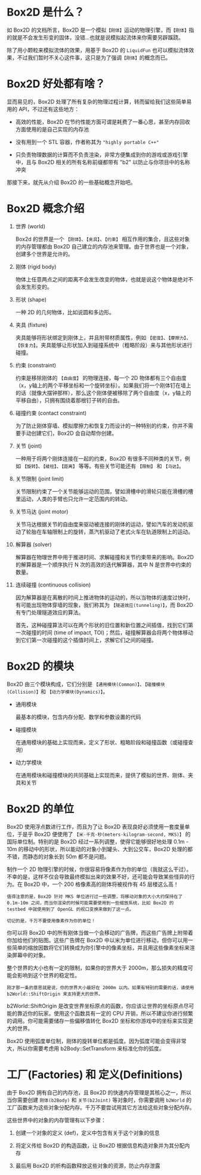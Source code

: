 # Box2D 是什么？

如 Box2D 的文档所言，Box2D 是一个模拟`【刚体】`运动的物理引擎，而`【刚体】`指的就是不会发生形变的固体，没错...也就是说模拟起流体来你需要另辟蹊跷。

除了用小颗粒来模拟流体的效果，用基于 Box2D 的 `LiquidFun` 也可以模拟流体效果，不过我们暂时不关心这件事，这只是为了强调`【刚体】`的概念而已。

# Box2D 好处都有啥？

显而易见的，Box2D 处理了所有复杂的物理过程计算，转而留给我们这些简单易用的 API，不过还有这些地方：

+ 高效的性能，Box2D 在节约性能方面可谓是耗费了一番心思，甚至内存回收方面使用的是自己实现的内存池

+ 没有用到一个 STL 容器，作者称其为 `"highly portable C++"`

+ 只负责物理数据的计算而不负责渲染，非常方便集成到你的游戏或游戏引擎中，且与 Box2D 相关的所有名称前缀都带有 "b2" 以防止与你项目中的名称冲突

那接下来，就先从介绍 Box2D 的一些基础概念开始吧。

# Box2D 概念介绍

1. 世界 (world)

    Box2d 的世界是一个 `【刚体】`、`【夹具】`、`【约束】` 相互作用的集合，且这些对象的内存管理都由 Box2D 自己建立的内存池来管理。由于世界也是一个对象，创建多个世界是允许的。

2. 刚体 (rigid body)

    物体上任意两点之间的距离不会发生改变的物体，也就是说这个物体是绝对不会发生形变的。

3. 形状 (shape)

    一种 2D 的几何物体，比如说圆和多边形。

4. 夹具 (fixture)

    夹具能够将形状绑定到刚体上，并且附带材质属性，例如 `【密度】`、`【摩擦力】`、`【恢复力】`。夹具能够让形状加入到碰撞系统中（粗略阶段）来与其他形状进行碰撞。

5. 约束 (constraint)

    约束是移除刚体的 `【自由度】` 的物理连接，每一个 2D 物体都有三个自由度（x，y轴上的两个平移坐标和一个旋转坐标）。如果我们将一个刚体钉在墙上的话（就像大摆钟那样），那么这个刚体便被移除了两个自由度（x，y轴上的平移自由），只拥有围绕着那根钉子转的自由。

6. 碰撞约束 (contact constraint)

    为了防止刚体穿墙、模拟摩擦力和恢复力而设计的一种特别的约束，你并不需要手动创建它们，Box2D 会自动帮你创建。

7. 关节 (joint)

    一种用于将两个刚体连接在一起的约束，Box2D 有很多不同种类的关节，例如 `【旋转】`、`【棱柱】`、`【距离】` 等等。有些关节可能还有 `【限制】` 和 `【马达】`。

8. 关节限制 (joint limit)

    关节限制约束了一个关节能够运动的范围，譬如滑槽中的滑轮只能在滑槽的槽里运动，人类的手臂也只允许一定范围内的转动。

9. 关节马达 (joint motor)

    关节马达根据关节的自由度来驱动被连接的刚体的运动，譬如汽车的发动机驱动了轮胎在车轴限制上的旋转，蒸汽机驱动了老式火车在轨道限制上的运动。

10. 解算器 (solver)

    解算器在物理世界中用于推进时间、求解碰撞和关节约束带来的影响。Box2D 的解算器是一个顺序执行 N 次的高效的迭代解算器，其中 N 是世界中约束的数量。

11. 连续碰撞 (continuous collision)

    因为解算器是在离散的时间上推进物体的运动的，所以当物体的速度过快时，有可能出现物体穿墙的现象，我们称其为 `【隧道效应(tunneling)】`，而 Box2D 有专门处理隧道效应的算法。
    
    首先，这种碰撞算法可以在两个形状的旧位置和新位置之间插值，找到它们第一次碰撞的时间 (time of impact, TOI)；然后，碰撞解算器会将两个物体移动到它们第一次碰撞的这个插值时间上，求解它们之间的碰撞。

# Box2D 的模块

Box2D 由三个模块构成，它们分别是 `【通用模块(Common)】`、`【碰撞模块(Collision)】`和 `【动力学模块(Dynamics)】`。

+ 通用模块

    最基本的模块，包含内存分配、数学和参数设置的代码

+ 碰撞模块

    在通用模块的基础上实现而来，定义了形状、粗略阶段和碰撞函数（或碰撞查询）

+ 动力学模块

    在通用模块和碰撞模块的共同基础上实现而来，提供了模拟的世界、刚体、夹具和关节

# Box2D 的单位

Box2D 使用浮点数进行工作，而且为了让 Box2D 表现良好必须使用一套度量单位，于是乎 Box2D 便使用了 `【米-千克-秒(meters-kilogram-second, MKS)】` 的国际单位制。特别的是 Box2D 经过一系列调整，使得它能够很好地处理 0.1m - 10m 的移动中的形状，所以能动的对象小到罐头、大到公交车，Box2D 处理的都不错，而静态的对象长到 50m 都不是问题。

制作一个 2D 物理引擎的时候，你很容易将像素作为你的单位（我就这么干过）。不幸的是，这样不仅会导致最终模拟出来的效果不好，还可能会导致某些怪异的行为。在 Box2D 中，一个 200 格像素高的刚体将被视作有 45 层楼这么高！

    值得注意的是，Box2D 针对 MKS 单位进行过一些调整，将移动对象的大小大约保持在了 0.1m-10m 之间，而当你渲染的时候可能需要使用到一些缩放系统，比如 Box2D 的 testbed 中就使用到了 OpenGL 的视口变换来做到了这一点。

    切记的是，千万不要使用像素作为你的单位！

你可以将 Box2D 中的所有刚体当做一个会移动的广告牌，而这些广告牌上附带着你加给他们的贴图。这些广告牌在 Box2D 中以米为单位进行移动，但你可以用一些简单的缩放因数将它们转换成为你引擎中的像素坐标，并且用这些像素坐标来渲染屏幕中的对象。

整个世界的大小也有一定的限制，如果你的世界大于 2000m，那么损失的精度可能会影响到这个世界的稳定性。

    刚才那一条的意思就是说，你的世界大小最好在 2000m 以内。如果有特别的需要的话，请使用 b2World::ShiftOrigin 来支持更大的世界。

b2World::ShiftOrigin 是改变世界坐标原点的函数，你应该让世界的坐标原点尽可能的靠近你的玩家。使用这个函数具有一定的 CPU 开销，所以不建议你进行频繁的调用。你可能需要储存一些偏移值转化 Box2D 坐标和你游戏中的坐标来实现更大的世界。

Box2D 使用弧度单位制，刚体的旋转单位都是弧度。因为弧度可能会变得非常大，所以你需要考虑用 b2Body::SetTransform 来标准化你的弧度。

# 工厂(Factories) 和 定义(Definitions)

由于 Box2D 拥有自己的内存池，且 Box2D 的快速内存管理是其核心之一，所以当你需要创建 `刚体(b2Body)` 和 `关节(b2Joint)` 等对象时，你需要调用 `b2World` 的工厂函数来为这些对象分配内存。千万不要尝试用其它方法给这些对象分配内存。

这些世界中的对象的内存管理有以下步骤：

1. 创建一个对象的定义 (def)，定义中包含有关于这个对象的信息

2. 将定义传给 Box2D 的构造函数，让 Box2D 根据信息构造对象并为其分配内存

3. 最后用 Box2D 的析构函数释放这些对象的资源，防止内存泄露